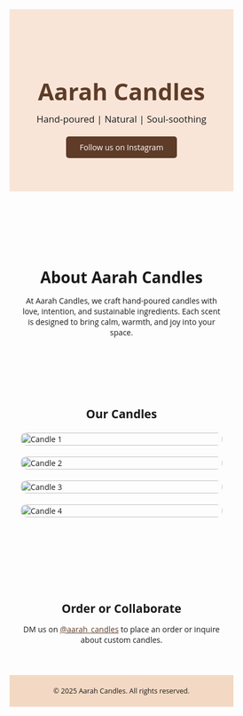 <!DOCTYPE html>
<html lang="en">
<head>
  <meta charset="UTF-8" />
  <meta name="viewport" content="width=device-width, initial-scale=1.0"/>
  <title>Aarah Candles</title>
  <link href="https://fonts.googleapis.com/css2?family=Playfair+Display&family=Open+Sans&display=swap" rel="stylesheet">
  <style>
    * {
      margin: 0; padding: 0;
      box-sizing: border-box;
      font-family: 'Open Sans', sans-serif;
    }

    body {
      background: #fff8f0;
      color: #333;
      line-height: 1.6;
    }

    header {
      background: #f9e5d8;
      padding: 60px 20px;
      text-align: center;
    }

    header h1 {
      font-family: 'Playfair Display', serif;
      font-size: 3em;
      color: #5e3c28;
    }

    header p {
      font-size: 1.2em;
      margin: 10px 0 20px;
    }

    header a {
      display: inline-block;
      padding: 10px 25px;
      background: #5e3c28;
      color: #fff;
      text-decoration: none;
      border-radius: 5px;
    }

    section {
      padding: 40px 20px;
      max-width: 1000px;
      margin: auto;
    }

    .about {
      text-align: center;
    }

    .about h2 {
      font-family: 'Playfair Display', serif;
      font-size: 2em;
      margin-bottom: 10px;
    }

    .gallery {
      display: grid;
      grid-template-columns: repeat(auto-fit, minmax(250px, 1fr));
      gap: 20px;
      margin-top: 20px;
    }

    .gallery img {
      width: 100%;
      border-radius: 10px;
      object-fit: cover;
    }

    .contact {
      text-align: center;
      margin-top: 40px;
    }

    .contact a {
      color: #5e3c28;
      text-decoration: underline;
    }

    footer {
      background: #f3d9c3;
      text-align: center;
      padding: 20px;
      font-size: 0.9em;
    }
  </style>
</head>
<body>

  <header>
    <h1>Aarah Candles</h1>
    <p>Hand-poured | Natural | Soul-soothing</p>
    <a href="https://instagram.com/aarah_candles" target="_blank">Follow us on Instagram</a>
  </header>

  <section class="about">
    <h2>About Aarah Candles</h2>
    <p>
      At Aarah Candles, we craft hand-poured candles with love, intention, and sustainable ingredients.
      Each scent is designed to bring calm, warmth, and joy into your space.
    </p>
  </section>

  <section>
    <h2 style="text-align:center;">Our Candles</h2>
    <div class="gallery">
      <img src="https://via.placeholder.com/300x300?text=Candle+1" alt="Candle 1">
      <img src="https://via.placeholder.com/300x300?text=Candle+2" alt="Candle 2">
      <img src="https://via.placeholder.com/300x300?text=Candle+3" alt="Candle 3">
      <img src="https://via.placeholder.com/300x300?text=Candle+4" alt="Candle 4">
    </div>
  </section>

  <section class="contact">
    <h2>Order or Collaborate</h2>
    <p>DM us on <a href="https://instagram.com/aarah_candles" target="_blank">@aarah_candles</a> to place an order or inquire about custom candles.</p>
  </section>

  <footer>
    &copy; 2025 Aarah Candles. All rights reserved.
  </footer>

</body>
</html>
